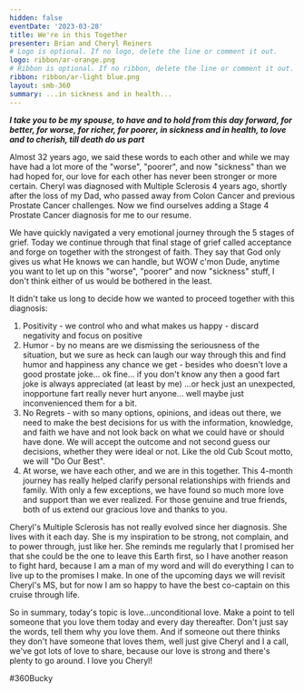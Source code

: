 ```yaml
---
hidden: false
eventDate: '2023-03-28'
title: We're in this Together
presenter: Brian and Cheryl Reiners
# Logo is optional. If no logo, delete the line or comment it out.
logo: ribbon/ar-orange.png
# Ribbon is optional. If no ribbon, delete the line or comment it out.
ribbon: ribbon/ar-light blue.png
layout: smb-360
summary: ...in sickness and in health...
---
```


***I take you to be my spouse, to have and to hold from this day forward, for better, for worse, for richer, for poorer, in sickness and in health, to love and to cherish, till death do us part***

Almost 32 years ago, we said these words to each other and while we may have had a lot more of the "worse", "poorer", and now "sickness" than we had hoped for, our love for each other has never been stronger or more certain. Cheryl was diagnosed with Multiple Sclerosis 4 years ago, shortly after the loss of my Dad, who passed away from Colon Cancer and previous Prostate Cancer challenges.  Now we find ourselves adding a Stage 4 Prostate Cancer diagnosis for me to our resume.

We have quickly navigated a very emotional journey through the 5 stages of grief. Today we continue through that final stage of grief called acceptance and forge on together with the strongest of faith.  They say that God only gives us what He knows we can handle, but WOW c'mon Dude, anytime you want to let up on this "worse", "poorer" and now "sickness" stuff, I don't think either of us would be bothered in the least.

It didn't take us long to decide how we wanted to proceed together with this diagnosis:

1. Positivity - we control who and what makes us happy - discard negativity and focus on positive
2. Humor - by no means are we dismissing the seriousness of the situation, but we sure as heck can laugh our way through this and find humor and happiness any chance we get - besides who doesn't love a good prostate joke... ok fine... if you don't know any then a good fart joke is always appreciated (at least by me) ...or heck just an unexpected, inopportune fart really never hurt anyone... well maybe just inconvenienced them for a bit.
3. No Regrets - with so many options, opinions, and ideas out there, we need to make the best decisions for us with the information, knowledge, and faith we have and not look back on what we could have or should have done.  We will accept the outcome and not second guess our decisions, whether they were ideal or not. Like the old Cub Scout motto, we will "Do Our Best".
4. At worse, we have each other, and we are in this together.  This 4-month journey has really helped clarify personal relationships with friends and family.  With only a few exceptions, we have found so much more love and support than we ever realized. For those genuine and true friends, both of us extend our gracious love and thanks to you.

Cheryl's Multiple Sclerosis has not really evolved since her diagnosis. She lives with it each day.  She is my inspiration to be strong, not complain, and to power through, just like her.  She reminds me regularly that I promised her that she could be the one to leave this Earth first, so I have another reason to fight hard, because I am a man of my word and will do everything I can to live up to the promises I make.
In one of the upcoming days we will revisit Cheryl's MS, but for now I am so happy to have the best co-captain on this cruise through life.

So in summary, today's topic is love...unconditional love.  Make a point to tell someone that you love them today and every day thereafter.  Don't just say the words, tell them why you love them. And if someone out there thinks they don't have someone that loves them, well just give Cheryl and I a call, we've got lots of love to share, because our love is strong and there's plenty to go around.  I love you Cheryl!

#360Bucky


